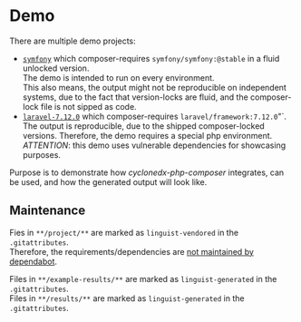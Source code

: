 # Demo

There are multiple demo projects:

* [`symfony`](symfony/README.md)
  which composer-requires `symfony/symfony:@stable` in a fluid unlocked version.  
  The demo is intended to run  on every environment.  
  This also means, the output might not be reproducible on independent systems, 
  due to the fact that version-locks are fluid, and the composer-lock file is not sipped as code.
* [`laravel-7.12.0`](laravel-7.12.0/README.md) 
  which composer-requires `laravel/framework:7.12.0`"`.  
  The output is reproducible, due to the shipped composer-locked versions.
  Therefore, the demo requires a special php environment.  
  *ATTENTION*: this demo uses vulnerable dependencies for showcasing purposes.


Purpose is to demonstrate how _cyclonedx-php-composer_ integrates, can be used,
and how the generated output will look like.

## Maintenance 

Fies in `**/project/**` are marked as `linguist-vendored` in the `.gitattributes`.  
Therefore, the requirements/dependencies are 
[not maintained by dependabot](https://docs.github.com/en/code-security/supply-chain-security/configuration-options-for-dependency-updates#vendor).

Files in `**/example-results/**` are marked as `linguist-generated` in the `.gitattributes`.  
Files in `**/results/**` are marked as `linguist-generated` in the `.gitattributes`.  
